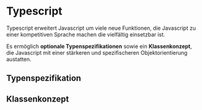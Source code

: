 # Typescript 

Typescript erweitert Javascript um viele neue Funktionen, 
die Javascript zu einer kompetitiven Sprache machen die
vielfältig einsetzbar ist. 

Es ermöglich **optionale Typenspezifikationen** sowie ein **Klassenkonzept**,
die Javascript mit einer stärkeren und spezifischeren Objektorientierung austatten.

## Typenspezifikation

## Klassenkonzept  